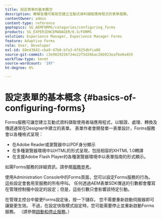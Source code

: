 ```yaml
---
title: 設定表單的基本概念
description: 瞭解各種可幫助您建立互動式資料擷取應用程式的表單服務。
contentOwner: admin
content-type: reference
geptopics: SG_AEMFORMS/categories/configuring_forms
products: SG_EXPERIENCEMANAGER/6.5/FORMS
solution: Experience Manager, Experience Manager Forms
feature: Adaptive Forms
role: User, Developer
exl-id: 68e43842-cba9-47b8-b7a3-6f625dbfca08
source-git-commit: c3e9029236734e22f5d266ac26b923eafbe0a459
workflow-type: tm+mt
source-wordcount: '197'
ht-degree: 0%

---
```


# 設定表單的基本概念 {#basics-of-configuring-forms}

Forms服務可讓您建立互動式資料擷取使用者端應用程式，以驗證、處理、轉換及傳遞通常在Designer中建立的表單。 表單作者會開發單一表單設計，Forms服務會以各種格式呈現：

* 在Adobe Reader或瀏覽器中以PDF身分顯示
* 在多種瀏覽器環境中以HTML的形式呈現，包括相容的XHTML 1.0轉譯
* 在支援Adobe Flash Player的各種瀏覽器環境中以表單指南的形式顯示。

如需Forms服務的詳細資訊，請參閱[服務參考](https://www.adobe.com/go/learn_aemforms_services_63)。

使用Administration Console中的Forms頁面，您可以設定Forms服務的行為。 這些設定會套用至服務的所有呼叫。 任何透過AEM表單SDK傳送的引數都會覆寫在管理控制檯中設定的設定；但是，這些引數只會影響該特定引動。

在管理主控台中變更Forms設定後，按一下儲存。 您不需要重新啟動伺服器即可讓變更生效。 不過，在設定快取模式設定時，您可能需要停止並重新啟動Forms服務。 （請參閱[啟動和停止服務](/help/forms/using/admin-help/starting-stopping-services.md#starting-and-stopping-services)。）
